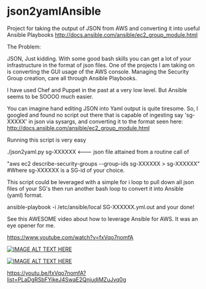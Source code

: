 # json2yamlAnsible
Project for taking the output of JSON from AWS and converting it into useful Ansible Playbooks http://docs.ansible.com/ansible/ec2_group_module.html 


The Problem:

JSON, Just kidding. With some good bash skills you can get a lot of your infrastructure in the format of json files. One of the projects I am 
taking on is converting the GUI usage of the AWS console. Managing the Security Group creation, care all through Ansible Playbooks.

I have used Chef and Puppet in the past at a very low level. But Ansible seems to be SOOOO much easier.

You can imagine hand editing JSON into Yaml output is quite tiresome. So, I googled and found no script out there that is capable
of ingesting say 'sg-XXXXX' in json via sysargs, and converting it to the format seen here:
http://docs.ansible.com/ansible/ec2_group_module.html


Running this script is very easy

./json2yaml.py sg-XXXXXX  <--- json file attained from a routine call of 

"aws ec2 describe-security-groups --group-ids sg-XXXXXX > sg-XXXXXX" #Where sg-XXXXXX is a SG-id of your choice. 

This script could be leveraged with a simple for i loop to pull down all json files of your SG's then run another bash loop to convert it into Ansible (yaml) format.

ansible-playbook -i /etc/ansible/local SG-XXXXXX.yml.out and your done!

See this AWESOME video about how to leverage Ansible for AWS. It was an eye opener for me.

https://www.youtube.com/watch?v=fxVqo7nomfA

[![IMAGE ALT TEXT HERE](https://img.youtube.com/vi/fxVqo7nomfA/0.jpg)](https://www.youtube.com/watch?v=fxVqo7nomfA) 

[![IMAGE ALT TEXT HERE](https://img.youtube.com/vi/fxVqo7nomfA?list=PLaDgRSbFYikeJ4SwaE2QnjudjMZuJvq0g/0.jpg)](https://www.youtube.com/watch?v=fxVqo7nomfA?list=PLaDgRSbFYikeJ4SwaE2QnjudjMZuJvq0g)

https://youtu.be/fxVqo7nomfA?list=PLaDgRSbFYikeJ4SwaE2QnjudjMZuJvq0g
